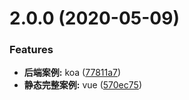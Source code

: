 # 2.0.0 (2020-05-09)


### Features

* **后端案例:** koa ([77811a7](https://github.com/luchuanqi/serveless-framework/commit/77811a7ae15007d7ac601f89bc8ff36bc10ee95d))
* **静态完整案例:** vue ([570ec75](https://github.com/luchuanqi/serveless-framework/commit/570ec7585bd09889991cf826db3a3c64c993e2dd))



